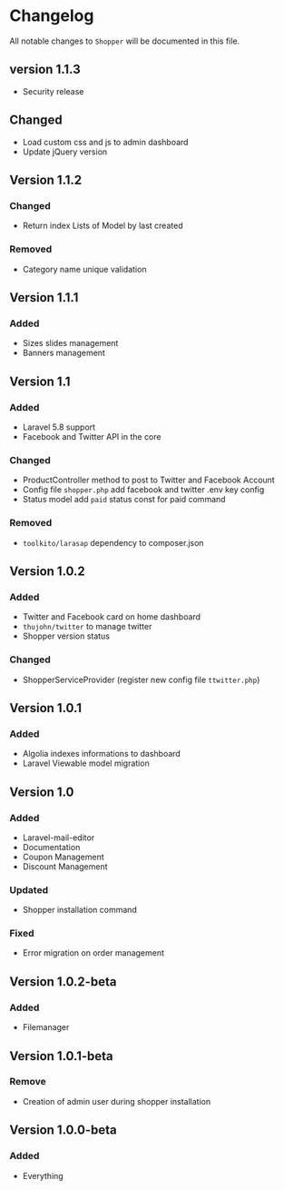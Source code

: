 # Changelog

All notable changes to `Shopper` will be documented in this file.

## version 1.1.3
- Security release

## Changed
- Load custom css and js to admin dashboard
- Update jQuery version 

## Version 1.1.2
### Changed
- Return index Lists of Model by last created 

### Removed
- Category name unique validation  

## Version 1.1.1
### Added
- Sizes slides management
- Banners management

## Version 1.1
### Added
- Laravel 5.8 support
- Facebook and Twitter API in the core

### Changed
- ProductController method to post to Twitter and Facebook Account
- Config file `shopper.php` add facebook and twitter .env key config
- Status model add `paid` status const for paid command

### Removed
- `toolkito/larasap` dependency to composer.json

## Version 1.0.2
### Added
- Twitter and Facebook card on home dashboard
- `thujohn/twitter` to manage twitter 
- Shopper version status 

### Changed
- ShopperServiceProvider (register new config file `ttwitter.php`)

## Version 1.0.1
### Added
- Algolia indexes informations to dashboard
- Laravel Viewable model migration

## Version 1.0
### Added
- Laravel-mail-editor
- Documentation
- Coupon Management
- Discount Management

### Updated
- Shopper installation command

### Fixed
- Error migration on order management

## Version 1.0.2-beta
### Added
- Filemanager

## Version 1.0.1-beta 
### Remove
-  Creation of admin user during shopper installation

## Version 1.0.0-beta 
### Added
- Everything
